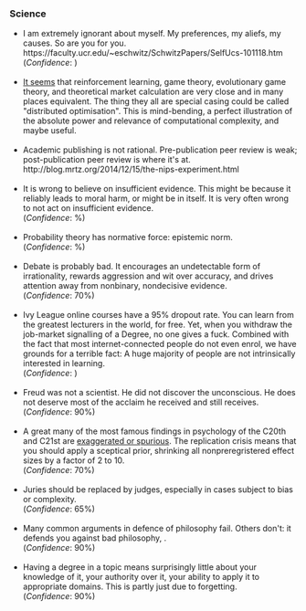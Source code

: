 <h3>Science</h3>
<div>
	<ul>
<!-- 	<li>
		Most published research in medicine is false. 50% of prestigious publications in parts of psychology are false. <br>
		(<i>Confidence</i>: )
	</li>
	<br> -->
	<li>
		I am extremely ignorant about myself. My preferences, my aliefs, my causes. So are you for you.
	https://faculty.ucr.edu/~eschwitz/SchwitzPapers/SelfUcs-101118.htm <br>
		(<i>Confidence</i>: )
	</li><br>
	<li>
		<a href="/games-of-life">It seems</a> that reinforcement learning, game theory, evolutionary game theory, and theoretical market calculation are very close and in many places equivalent. The thing they all are special casing could be called "distributed optimisation". This is mind-bending, a perfect illustration of the absolute power and relevance of computational complexity, and maybe useful.
	</li>
	<br>
	<li>
		Academic publishing is not rational. Pre-publication peer review is weak; post-publication peer review is where it's at.
		http://blog.mrtz.org/2014/12/15/the-nips-experiment.html
	</li>
	<br>
	<li>
		It is wrong to believe on insufficient evidence. This might be because it reliably leads to moral harm, or might be in itself. It is very often wrong to not act on insufficient evidence.<br>
		(<i>Confidence</i>: %)
	</li>
	<br>
	<li>
		Probability theory has normative force: epistemic norm.<br>
		(<i>Confidence</i>: %)
	</li>
	<br>
	<li>
		Debate is probably bad. It encourages an undetectable form of irrationality, rewards aggression and wit over accuracy, and drives attention away from nonbinary, nondecisive evidence.<br>
		(<i>Confidence</i>: 70%)
	</li>
	<br>
	<li>
		Ivy League online courses have a 95% dropout rate. You can learn from the greatest lecturers in the world, for free. Yet, when you withdraw the job-market signalling of a Degree, no one gives a fuck. Combined with the fact that most internet-connected people do not even enrol, we have grounds for a terrible fact: A huge majority of people are not intrinsically interested in learning.<br>
		(<i>Confidence</i>: )
	</li>
	<br>
	<li>
		Freud was not a scientist. He did not discover the unconscious. He does not deserve most of the acclaim he received and still receives.<br>
		(<i>Confidence</i>: 90%)
	</li>
	<br>
	<li>
		A great many of the most famous findings in psychology of the C20th and C21st are <a href="{{p}}">exaggerated or spurious</a>. The replication crisis means that you should apply a sceptical prior, shrinking all nonpreregristered effect sizes by a factor of 2 to 10.<br>
		(<i>Confidence</i>: 70%)
	</li>
	<br>
	<li>
		Juries should be replaced by judges, especially in cases subject to bias or complexity.<br>
		(<i>Confidence</i>: 65%)
	</li>
	<br>
	<li>
		Many common arguments in defence of philosophy fail. Others don't: it defends you against bad philosophy, .<br>
		(<i>Confidence</i>: 90%)
	</li>
	<br>
	<li>
		Having a degree in a topic means surprisingly little about your knowledge of it, your authority over it, your ability to apply it to appropriate domains. This is partly just due to forgetting.<br>
		(<i>Confidence</i>: 90%)
	</li>
	<br>
	</ul>
</div>


